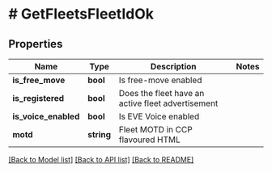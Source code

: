 # # GetFleetsFleetIdOk

## Properties

Name | Type | Description | Notes
------------ | ------------- | ------------- | -------------
**is_free_move** | **bool** | Is free-move enabled | 
**is_registered** | **bool** | Does the fleet have an active fleet advertisement | 
**is_voice_enabled** | **bool** | Is EVE Voice enabled | 
**motd** | **string** | Fleet MOTD in CCP flavoured HTML | 

[[Back to Model list]](../../README.md#documentation-for-models) [[Back to API list]](../../README.md#documentation-for-api-endpoints) [[Back to README]](../../README.md)


